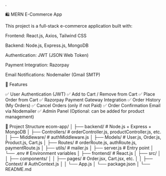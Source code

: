 .

🛍️ MERN E-Commerce App

This project is a full-stack e-commerce application built with:

Frontend: React.js, Axios, Tailwind CSS

Backend: Node.js, Express.js, MongoDB

Authentication: JWT (JSON Web Token)

Payment Integration: Razorpay

Email Notifications: Nodemailer (Gmail SMTP)

🚀 Features

✅ User Authentication (JWT)
✅ Add to Cart / Remove from Cart
✅ Place Order from Cart
✅ Razorpay Payment Gateway Integration
✅ Order History (My Orders)
✅ Cancel Orders (only if not Paid)
✅ Order Confirmation Email via Nodemailer
✅ Admin Panel (Optional: can be added for product management)

📂 Project Structure
ecom-app/
│
├── backend/         # Node.js + Express + MongoDB
│   ├── Controllers/ # orderController.js, productController.js, etc.
│   ├── Middleware/  # authMiddleware.js
│   ├── Models/      # User.js, Order.js, Product.js, Cart.js
│   ├── Routes/      # orderRoute.js, authRoute.js, paymentRoute.js
│   ├── utils/       # mailer.js
│   ├── server.js    # Entry point
│   └── .env         # Environment variables
│
├── frontend/        # React.js
│   ├── src/
│   │   ├── components/
│   │   ├── pages/   # Order.jsx, Cart.jsx, etc.
│   │   ├── Context/ # AuthContext.js
│   │   └── App.js
│   └── package.json
│
└── README.md
